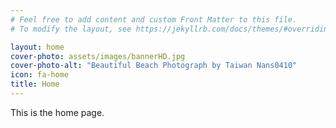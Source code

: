```yaml
---
# Feel free to add content and custom Front Matter to this file.
# To modify the layout, see https://jekyllrb.com/docs/themes/#overriding-theme-defaults

layout: home
cover-photo: assets/images/bannerHD.jpg
cover-photo-alt: "Beautiful Beach Photograph by Taiwan Nans0410"
icon: fa-home
title: Home
---
```



This is the home page.